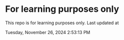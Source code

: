 # For learning purposes only
This repo is for learning purposes only.
Last updated at

Tuesday, November 26, 2024 2:53:13 PM

